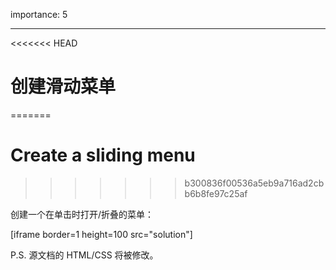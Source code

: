 importance: 5

---

<<<<<<< HEAD
# 创建滑动菜单
=======
# Create a sliding menu
>>>>>>> b300836f00536a5eb9a716ad2cbb6b8fe97c25af

创建一个在单击时打开/折叠的菜单：

[iframe border=1 height=100 src="solution"]

P.S. 源文档的 HTML/CSS 将被修改。
